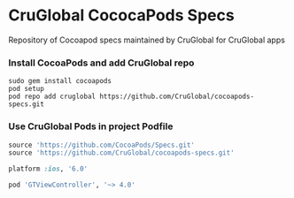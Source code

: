 # CruGlobal CococaPods Specs
Repository of Cocoapod specs maintained by CruGlobal for CruGlobal apps

### Install CocoaPods and add CruGlobal repo
```shell
sudo gem install cocoapods
pod setup
pod repo add cruglobal https://github.com/CruGlobal/cocoapods-specs.git
```

### Use CruGlobal Pods in project Podfile
```ruby
source 'https://github.com/CocoaPods/Specs.git'
source 'https://github.com/CruGlobal/cocoapods-specs.git'

platform :ios, '6.0'

pod 'GTViewController', '~> 4.0'
```
